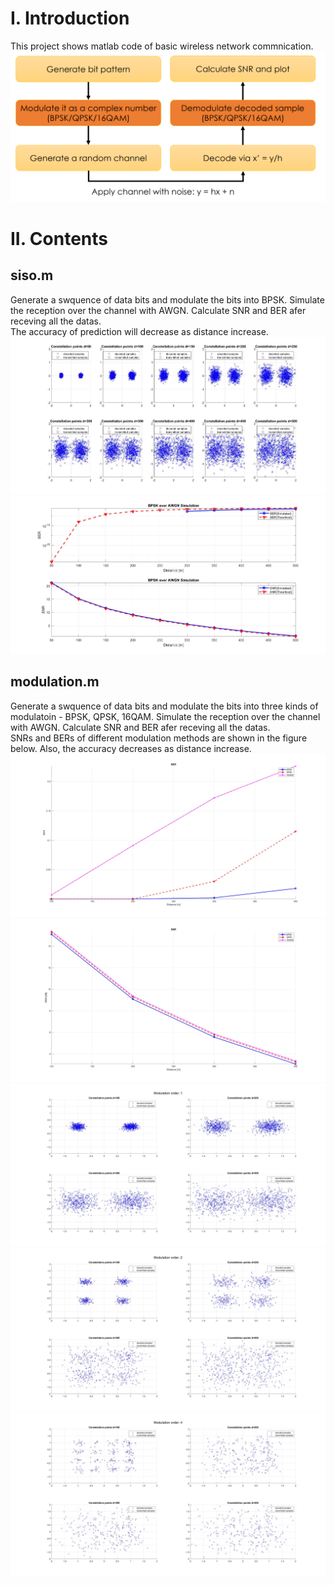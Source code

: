 # I. Introduction
This project shows matlab code of basic wireless network commnication.
![image](https://github.com/eggegg31415/wireless/blob/master/Equalization/wireless.PNG)

# II. Contents
## siso.m
Generate a swquence of data bits and modulate the bits into BPSK. Simulate the reception over the channel with AWGN. Calculate SNR and BER afer receving all the datas.  
The accuracy of prediction will decrease as distance increase.
![image](https://github.com/eggegg31415/wireless/blob/master/Equalization/plot.jpg)
![image](https://github.com/eggegg31415/wireless/blob/master/Equalization/summary.jpg)

## modulation.m
Generate a swquence of data bits and modulate the bits into three kinds of modulatoin - BPSK, QPSK, 16QAM. Simulate the reception over the channel with AWGN. Calculate SNR and BER afer receving all the datas.  
SNRs and BERs of different modulation methods are shown in the figure below. Also, the accuracy decreases as distance increase.
![image](https://github.com/eggegg31415/wireless/blob/master/Equalization/BER.jpg)
![image](https://github.com/eggegg31415/wireless/blob/master/Equalization/SNR.jpg)
![image](https://github.com/eggegg31415/wireless/blob/master/Equalization/IQ_1.jpg)
![image](https://github.com/eggegg31415/wireless/blob/master/Equalization/IQ_2.jpg)
![image](https://github.com/eggegg31415/wireless/blob/master/Equalization/IQ_4.jpg)
